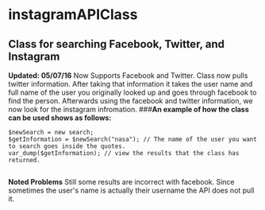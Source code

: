 # instagramAPIClass
## Class for searching Facebook, Twitter, and Instagram
**Updated: 05/07/16**
Now Supports Facebook and Twitter. 
Class now pulls twitter information. After taking that information
it takes the user name and full name of the user you originally looked up
and goes through facebook to find the person. Afterwards using the facebook and twitter
information, we now look for the instagram infromation.
###**An example of how the class can be used shows as follows:**
```
$newSearch = new search;
$getInformation = $newSearch("nasa"); // The name of the user you want to search goes inside the quotes.
var_dump($getInformation); // view the results that the class has returned. 


```

**Noted Problems**
Still some results are incorrect with facebook.
Since sometimes the user's name is actually their username
the API does not pull it.
